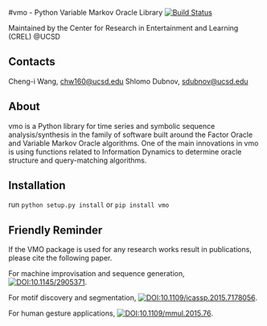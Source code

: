 #vmo - Python Variable Markov Oracle Library
[![Build Status](https://travis-ci.org/wangsix/vmo.svg?branch=master)](https://travis-ci.org/wangsix/vmo)

Maintained by the Center for Research in Entertainment and Learning 
(CREL) @UCSD

Contacts
--------
Cheng-i Wang, chw160@ucsd.edu
Shlomo Dubnov, sdubnov@ucsd.edu


About
-----
vmo is a Python library for time series and symbolic sequence analysis/synthesis 
in the family of software built around the Factor Oracle and Variable Markov Oracle algorithms. 
One of the main innovations in vmo is using functions related to Information Dynamics to
determine oracle structure and query-matching algorithms.


Installation
------------
run 
```python setup.py install```
or 
```pip install vmo```

Friendly Reminder
-----------------
If the VMO package is used for any research works result in publications, please cite the following paper.

For machine improvisation and sequence generation,
[![DOI:10.1145/2905371](https://zenodo.org/badge/DOI/https://doi.org/10.1145/2905371.svg)](https://doi.org/10.1145/2905371).

For motif discovery and segmentation,
[![DOI:10.1109/icassp.2015.7178056](https://zenodo.org/badge/DOI/https://doi.org/10.1109/icassp.2015.7178056.svg)](https://doi.org/10.1109/icassp.2015.7178056).

For human gesture applications,
[![DOI:10.1109/mmul.2015.76](https://zenodo.org/badge/DOI/https://doi.org/10.1109/mmul.2015.76.svg)](https://doi.org/10.1109/mmul.2015.76).
